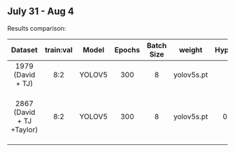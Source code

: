 ## July 31 - Aug 4

Results comparison:

| Dataset  | train:val | Model | Epochs| Batch Size|weight|Hyperparameters| mAP@0.5|Training Time(hours)|Details|
| :-----:  | :-------: |:-----:|:-----:|:---------:|:------:|:-----------:|:----:|:---:|:----:|
| 1979 (David + TJ)  | 8:2| YOLOV5 |300|8|yolov5s.pt|[hyp](../results/exp16/hyp.yaml)|0.727|4.5|[exp16](../results/exp16)|
| 2867 (David + TJ +Taylor)  |  8:2| YOLOV5|300|8|yolov5s.pt|0.01-0.0001|0.623 |early stops(no improvement observed in last 100 epochs)| [exp17]() |
